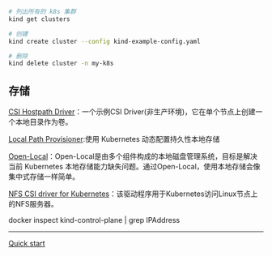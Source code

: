 ```bash
# 列出所有的 k8s 集群
kind get clusters

# 创建
kind create cluster --config kind-example-config.yaml

# 删除
kind delete cluster -n my-k8s
```

## 存储
[CSI Hostpath Driver](https://github.com/kubernetes-csi/csi-driver-host-path)：一个示例CSI Driver(非生产环境)，它在单个节点上创建一个本地目录作为卷。

[Local Path Provisioner](https://github.com/rancher/local-path-provisioner):使用 Kubernetes 动态配置持久性本地存储


[Open-Local](https://github.com/alibaba/open-local)：Open-Local是由多个组件构成的本地磁盘管理系统，目标是解决当前 Kubernetes 本地存储能力缺失问题。通过Open-Local，使用本地存储会像集中式存储一样简单。

[NFS CSI driver for Kubernetes](https://github.com/kubernetes-csi/csi-driver-nfs)：该驱动程序用于Kubernetes访问Linux节点上的NFS服务器。



docker inspect kind-control-plane | grep IPAddress



---
[Quick start](https://kind.sigs.k8s.io/docs/user/quick-start/)